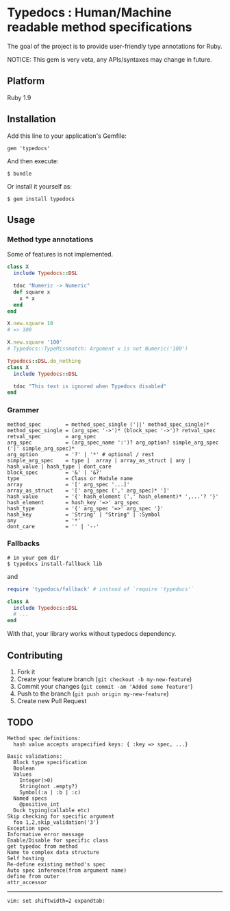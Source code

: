 # Typedocs : Human/Machine readable method specifications

The goal of the project is to provide user-friendly type annotations for Ruby.

NOTICE: This gem is very veta, any APIs/syntaxes may change in future.

## Platform

Ruby 1.9

## Installation

Add this line to your application's Gemfile:

    gem 'typedocs'

And then execute:

    $ bundle

Or install it yourself as:

    $ gem install typedocs

## Usage

### Method type annotations

Some of features is not implemented.

```ruby
class X
  include Typedocs::DSL

  tdoc "Numeric -> Numeric"
  def square x
    x * x
  end
end

X.new.square 10
# => 100

X.new.square '100'
# Typedocs::TypeMissmatch: Argument x is not Numeric('100')

Typedocs::DSL.do_nothing
class X
  include Typedocs::DSL

  tdoc "This text is ignored when Typedocs disabled"
end
```

### Grammer

    method_spec        = method_spec_single ('||' method_spec_single)*
    method_spec_single = (arg_spec '->')* (block_spec '->')? retval_spec
    retval_spec        = arg_spec
    arg_spec           = (arg_spec_name ':')? arg_option? simple_arg_spec ('|' simple_arg_spec)*
    arg_option         = '?' | '*' # optional / rest
    simple_arg_spec    = type |  array | array_as_struct | any | hash_value | hash_type | dont_care
    block_spec         = '&' | '&?'
    type               = Class or Module name
    array              = '[' arg_spec '...]'
    array_as_struct    = '[' arg_spec (',' arg_spec)* ']'
    hash_value         = '{' hash_element (',' hash_element)* ',...'? '}'
    hash_element       = hash_key '=>' arg_spec
    hash_type          = '{' arg_spec '=>' arg_spec '}'
    hash_key           = 'String' | "String" | :Symbol
    any                = '*'
    dont_care          = '' | '--'

### Fallbacks

```
# in your gem dir
$ typedocs install-fallback lib
```

and

```ruby
require 'typedocs/fallback' # instead of `require 'typedocs'`

class A
  include Typedocs::DSL
  # ...
end
```

With that, your library works without typedocs dependency.

## Contributing

1. Fork it
2. Create your feature branch (`git checkout -b my-new-feature`)
3. Commit your changes (`git commit -am 'Added some feature'`)
4. Push to the branch (`git push origin my-new-feature`)
5. Create new Pull Request

## TODO

    Method spec definitions:
      hash value accepts unspecified keys: { :key => spec, ...}

    Basic validations:
      Block type specification
      Boolean
      Values
        Integer(>0)
        String(not .empty?)
        Symbol(:a | :b | :c)
      Named specs
        @positive_int
      Duck typing(callable etc)
    Skip checking for specific argument
      foo 1,2,skip_validation('3')
    Exception spec
    Informative error message
    Enable/Disable for specific class
    get typedoc from method
    Name to complex data structure
    Self hosting
    Re-define existing method's spec
    Auto spec inference(from argument name)
    define from outer
    attr_accessor


* * * * *


    vim: set shiftwidth=2 expandtab:
